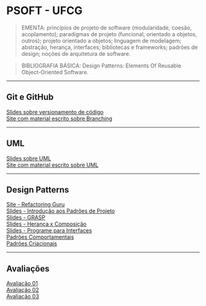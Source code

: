 # PSOFT - UFCG

> EMENTA: princípios de projeto de software (modularidade, coesão, acoplamento);
> paradigmas de projeto (funcional, orientado a objetos, outros);
> projeto orientado a objetos; linguagem de modelagem;
> abstração, herança, interfaces;
> bibliotecas e frameworks; padrões de design; noções de arquitetura de software.

> BIBLIOGRAFIA BÁSICA: Design Patterns: Elements Of Reusable Object-Oriented Software.

---
## Git e GitHub

[Slides sobre versionamento de código](materialEmPDF/Versionamento%2C%20git%20e%20github.pdf)<br>
[Site com material escrito sobre Branching](https://nvie.com/posts/a-successful-git-branching-model/)

---
## UML

[Slides sobre UML](materialEmPDF/Diagramas%20de%20Classes.pdf)<br>
[Site com material escrito sobre UML](http://www.dsc.ufcg.edu.br/~jacques/cursos/map/html/uml/uml.htm)

---
## Design Patterns

[Site - Refactoring Guru](https://refactoring.guru/design-patterns)<br>
[Slides - Introdução aos Padrões de Projeto](materialEmPDF/Projeto%20de%20Software.pdf)<br>
[Slides - GRASP](materialEmPDF/Padrões%20GRASP.pdf)<br>
[Slides - Herança x Composição](materialEmPDF/Herança%20vs.%20Composição.pdf)<br>
[Slides - Programe para Interfaces](materialEmPDF/Interface%20vs.%20Implementação.pdf)<br>
[Padrões Comportamentais](/comportamentais)<br>
[Padrões Criacionais](/criacionais)<br>

---
## Avaliações

[Avaliação 01](https://github.com/joao-pedro-angelo/PSOFT-UFCG/tree/main/avaliacoes/ava1)<br>
[Avaliação 02](https://github.com/joao-pedro-angelo/PSOFT-UFCG/tree/main/avaliacoes/ava2)<br>
[Avaliação 03](https://github.com/joao-pedro-angelo/PSOFT-UFCG/tree/main/avaliacoes/ava3)

